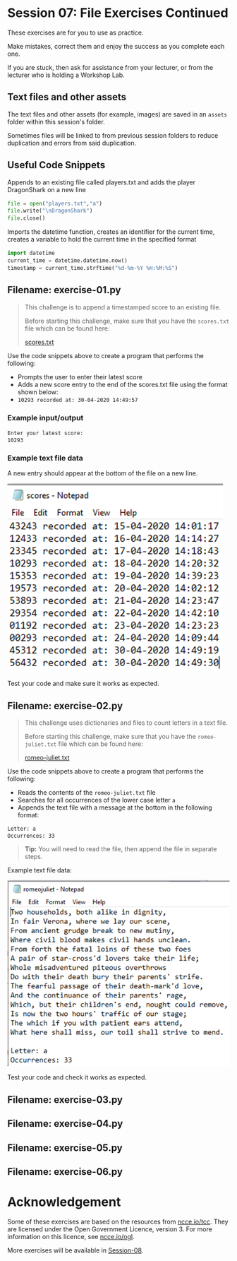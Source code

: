 # Session 07: File Exercises Continued

These exercises are for you to use as practice.

Make mistakes, correct them and enjoy the success as you complete each one.

If you are stuck, then ask for assistance from your lecturer, or from the
lecturer who is holding a Workshop Lab.

## Text files and other assets

The text files and other assets (for example, images) are saved in an 
`assets` folder within this session's folder.

Sometimes files will be linked to from previous session folders to reduce 
duplication and errors from said duplication. 

## Useful Code Snippets

Appends to an existing file called players.txt and adds the player DragonShark on a new line

```python
file = open("players.txt","a")
file.write("\nDragonShark")
file.close()
```

Imports the datetime function, creates an identifier for the current time, creates a variable to hold the current time in the specified format

```python
import datetime
current_time = datetime.datetime.now()
timestamp = current_time.strftime("%d-%m-%Y %H:%M:%S")
```

## Filename: exercise-01.py

> This challenge is to append a timestamped score to an existing file.
>
> Before starting this challenge, make sure that you have the `scores.txt` file 
> which can be found here: 
> 
> [scores.txt](../Session-07/assets/scores.txt)

Use the code snippets above to create a program that performs the following:

- Prompts the user to enter their latest score
- Adds a new score entry to the end of the scores.txt file using the format 
  shown below:
- `10293 recorded at: 30-04-2020 14:49:57`


### Example input/output

```text
Enter your latest score:
10293
```


### Example text file data

A new entry should appear at the bottom of the file on a new line. 

![Example Scores Output](assets/scores-example-1.png)

Test your code and make sure it works as expected.


## Filename: exercise-02.py

> This challenge uses dictionaries and files to count letters in a text file.
>
> Before starting this challenge, make sure that you have the
> `romeo-juliet.txt` file which can be found here: 
>
> [romeo-juliet.txt](../Session-07/assets/romeo-juliet.txt)

Use the code snippets above to create a program that performs the following:

- Reads the contents of the `romeo-juliet.txt` file
- Searches for all occurrences of the lower case letter `a`
- Appends the text file with a message at the bottom in the following format:

```text
Letter: a 
Occurrences: 33
```

> **Tip:** You will need to read the file, then append the file in separate 
> steps.

Example text file data:

![Romeo and Juliet](../Session-07/assets/romeo-juliet-sample.png)

Test your code and check it works as expected.


## Filename: exercise-03.py

## Filename: exercise-04.py

## Filename: exercise-05.py

## Filename: exercise-06.py



# Acknowledgement

Some of these exercises are based on the resources from
[ncce.io/tcc](ncce.io/tcc). They are licensed under the Open Government
Licence, version 3. For more information on this licence,
see [ncce.io/ogl](ncce.io/ogl).

More exercises will be available in [Session-08](../Session-08).
